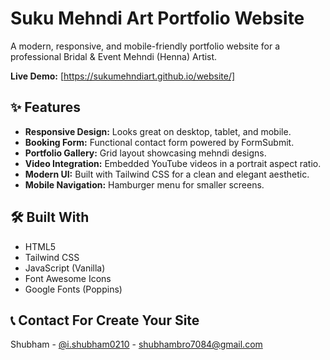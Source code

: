 # Suku Mehndi Art Portfolio Website

A modern, responsive, and mobile-friendly portfolio website for a professional Bridal & Event Mehndi (Henna) Artist.

**Live Demo:** [https://sukumehndiart.github.io/website/]

## ✨ Features

-   **Responsive Design:** Looks great on desktop, tablet, and mobile.
-   **Booking Form:** Functional contact form powered by FormSubmit.
-   **Portfolio Gallery:** Grid layout showcasing mehndi designs.
-   **Video Integration:** Embedded YouTube videos in a portrait aspect ratio.
-   **Modern UI:** Built with Tailwind CSS for a clean and elegant aesthetic.
-   **Mobile Navigation:** Hamburger menu for smaller screens.

## 🛠️ Built With

-   HTML5
-   Tailwind CSS
-   JavaScript (Vanilla)
-   Font Awesome Icons
-   Google Fonts (Poppins)

## 📞 Contact For Create Your Site

Shubham - [@i.shubham0210](https://instagram.com/i.shubham0210) - shubhambro7084@gmail.com
